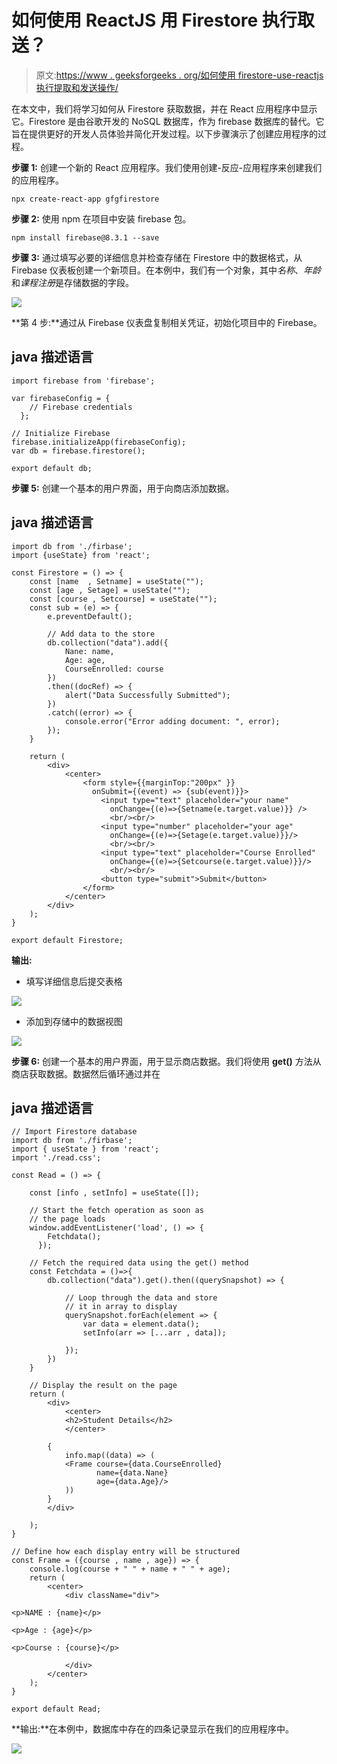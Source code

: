 # 如何使用 ReactJS 用 Firestore 执行取送？

> 原文:[https://www . geeksforgeeks . org/如何使用 firestore-use-reactjs 执行提取和发送操作/](https://www.geeksforgeeks.org/how-to-perform-fetch-and-send-with-firestore-using-reactjs/)

在本文中，我们将学习如何从 Firestore 获取数据，并在 React 应用程序中显示它。Firestore 是由谷歌开发的 NoSQL 数据库，作为 firebase 数据库的替代。它旨在提供更好的开发人员体验并简化开发过程。以下步骤演示了创建应用程序的过程。

**步骤 1:** 创建一个新的 React 应用程序。我们使用创建-反应-应用程序来创建我们的应用程序。

```
npx create-react-app gfgfirestore
```

**步骤 2:** 使用 npm 在项目中安装 firebase 包。

```
npm install firebase@8.3.1 --save
```

**步骤 3:** 通过填写必要的详细信息并检查存储在 Firestore 中的数据格式，从 Firebase 仪表板创建一个新项目。在本例中，我们有一个对象，其中*名称*、*年龄*和*课程注册*是存储数据的字段。

![](img/8525bba6fc651f6a0f0ac9910bbb3814.png)

**第 4 步:**通过从 Firebase 仪表盘复制相关凭证，初始化项目中的 Firebase。

## java 描述语言

```
import firebase from 'firebase';

var firebaseConfig = {
    // Firebase credentials
  };

// Initialize Firebase
firebase.initializeApp(firebaseConfig);
var db = firebase.firestore();

export default db;
```

**步骤 5:** 创建一个基本的用户界面，用于向商店添加数据。

## java 描述语言

```
import db from './firbase';
import {useState} from 'react';

const Firestore = () => {
    const [name  , Setname] = useState("");
    const [age , Setage] = useState("");
    const [course , Setcourse] = useState("");
    const sub = (e) => {
        e.preventDefault();

        // Add data to the store
        db.collection("data").add({
            Nane: name,
            Age: age,
            CourseEnrolled: course
        })
        .then((docRef) => {
            alert("Data Successfully Submitted");
        })
        .catch((error) => {
            console.error("Error adding document: ", error);
        });
    }

    return (
        <div>
            <center>
                <form style={{marginTop:"200px" }}
                  onSubmit={(event) => {sub(event)}}>
                    <input type="text" placeholder="your name"
                      onChange={(e)=>{Setname(e.target.value)}} />
                      <br/><br/>
                    <input type="number" placeholder="your age"
                      onChange={(e)=>{Setage(e.target.value)}}/>
                      <br/><br/>
                    <input type="text" placeholder="Course Enrolled"
                      onChange={(e)=>{Setcourse(e.target.value)}}/>
                      <br/><br/>
                    <button type="submit">Submit</button>
                </form>
            </center>
        </div>
    );
}

export default Firestore;
```

**输出:**

*   填写详细信息后提交表格

![](img/b9e345d7dcf1cc8d6c9c6de72313ac3e.png)

*   添加到存储中的数据视图

![](img/71d1ce6e4e29e12e9df4eaa813deb611.png)

**步骤 6:** 创建一个基本的用户界面，用于显示商店数据。我们将使用 **get()** 方法从商店获取数据。数据然后循环通过并在

## java 描述语言

```
// Import Firestore database
import db from './firbase';
import { useState } from 'react';
import './read.css';

const Read = () => {

    const [info , setInfo] = useState([]);

    // Start the fetch operation as soon as
    // the page loads
    window.addEventListener('load', () => {
        Fetchdata();
      });

    // Fetch the required data using the get() method
    const Fetchdata = ()=>{
        db.collection("data").get().then((querySnapshot) => {

            // Loop through the data and store
            // it in array to display
            querySnapshot.forEach(element => {
                var data = element.data();
                setInfo(arr => [...arr , data]);

            });
        })
    }

    // Display the result on the page
    return (
        <div>
            <center>
            <h2>Student Details</h2>
            </center>

        {
            info.map((data) => (
            <Frame course={data.CourseEnrolled} 
                   name={data.Nane} 
                   age={data.Age}/>
            ))
        }
        </div>

    );
}

// Define how each display entry will be structured
const Frame = ({course , name , age}) => {
    console.log(course + " " + name + " " + age);
    return (
        <center>
            <div className="div">

<p>NAME : {name}</p>

<p>Age : {age}</p>

<p>Course : {course}</p>

            </div>
        </center>
    );
}

export default Read;
```

**输出:**在本例中，数据库中存在的四条记录显示在我们的应用程序中。

![](img/3efc776a5f41b751d72c3bc31b66677b.png)